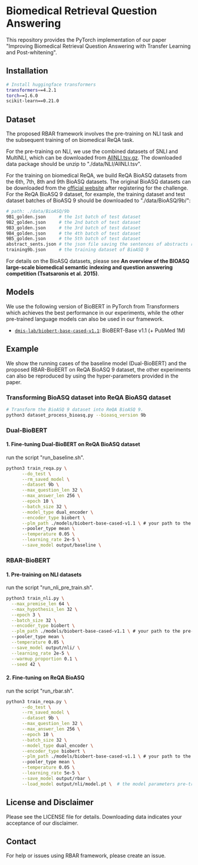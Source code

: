 # Biomedical Retrieval Question Answering
This repository provides the PyTorch implementation of our paper "Improving Biomedical Retrieval Question Answering with Transfer Learning and Post-whitening".

## Installation
```bash
# Install huggingface transformers
transformers==4.2.1
torch==1.6.0
scikit-learn==0.21.0
```

## Dataset
The proposed RBAR framework involves the pre-training on NLI task and the subsequent training of on biomedical ReQA task.

For the pre-training on NLI, we use the combined datasets of SNLI and MultiNLI, which can be downloaded from [AllNLI.tsv.gz](https://sbert.net/datasets/AllNLI.tsv.gz). The downloaded data package should be unzip to "./data/NLI/AllNLI.tsv".

For the training on biomedical ReQA, we build ReQA BioASQ datasets from the 6th, 7th, 8th and 9th BioASQ datasets. The original BioASQ datasets can be downloaded from the [official website](http://www.bioasq.org/) after registering for the challenge. For the ReQA BioASQ 9 dataset, for example, the training dataset and test dataset batches of BioASQ 9 should be downloaded to "./data/BioASQ/9b/":
```bash
# path: ./data/BioASQ/9b
9B1_golden.json     # the 1st batch of test dataset
9B2_golden.json     # the 2nd batch of test dataset
9B3_golden.json     # the 3rd batch of test dataset
9B4_golden.json     # the 4th batch of test dataset
9B5_golden.json     # the 5th batch of test dataset
abstract_sents.json # the json file saving the sentences of abstracts related to the test questions, which is used to build the answer candidates for the test dataset of ReQA BioASQ
training9b.json     # the training dataset of BioASQ 9
```

For details on the BioASQ datasets, please see **An overview of the BIOASQ large-scale biomedical semantic indexing and question answering competition (Tsatsaronis et al. 2015)**.


## Models
We use the following version of BioBERT in PyTorch from Transformers which achieves the best performance in our experiments, while the other pre-trained language models can also be used in our framework.
* [`dmis-lab/biobert-base-cased-v1.1`](https://huggingface.co/dmis-lab/biobert-base-cased-v1.1): BioBERT-Base v1.1 (+ PubMed 1M)


## Example

We show the running cases of the baseline model (Dual-BioBERT) and the proposed RBAR-BioBERT on ReQA BioASQ 9 dataset, the other experiments can also be reproduced by using the hyper-parameters provided in the paper.

### Transforming BioASQ dataset into ReQA BioASQ dataset

```bash
# Transform the BioASQ 9 dataset into ReQA BioASQ 9.
python3 dataset_process_bioasq.py --bioasq_version 9b
```

### Dual-BioBERT
#### 1. Fine-tuning Dual-BioBERT on ReQA BioASQ dataset
run the script "run_baseline.sh".
```bash
python3 train_reqa.py \
      --do_test \
      --rm_saved_model \
      --dataset 9b \
      --max_question_len 32 \
      --max_answer_len 256 \
      --epoch 10 \
      --batch_size 32 \
      --model_type dual_encoder \
      --encoder_type biobert \
      --plm_path ./models/biobert-base-cased-v1.1 \ # your path to the pre-trained model parameters of bioert
      --pooler_type mean \
      --temperature 0.05 \
      --learning_rate 2e-5 \
      --save_model output/baseline \
```

### RBAR-BioBERT
#### 1. Pre-training on NLI datasets
run the script "run_nli_pre_train.sh".
```bash
python3 train_nli.py \
  --max_premise_len 64 \
  --max_hypothesis_len 32 \
  --epoch 3 \
  --batch_size 32 \
  --encoder_type biobert \
  --plm_path ./models/biobert-base-cased-v1.1 \ # your path to the pre-trained model parameters of bioert
  --pooler_type mean \
  --temperature 0.05 \
  --save_model output/nli/ \
  --learning_rate 2e-5 \
  --warmup_proportion 0.1 \
  --seed 42 \
```

#### 2. Fine-tuning on ReQA BioASQ
run the script "run_rbar.sh".
```bash
python3 train_reqa.py \
      --do_test \
      --rm_saved_model \
      --dataset 9b \
      --max_question_len 32 \
      --max_answer_len 256 \
      --epoch 10 \
      --batch_size 32 \
      --model_type dual_encoder \
      --encoder_type biobert \
      --plm_path ./models/biobert-base-cased-v1.1 \ # your path to the pre-trained model parameters of bioert
      --pooler_type mean \
      --temperature 0.05 \
      --learning_rate 5e-5 \
      --save_model output/rbar \
      --load_model output/nli/model.pt \  # the model parameters pre-trained on NLI dataset
```

## License and Disclaimer
Please see the LICENSE file for details. Downloading data indicates your acceptance of our disclaimer.


## Contact
For help or issues using RBAR framework, please create an issue.
